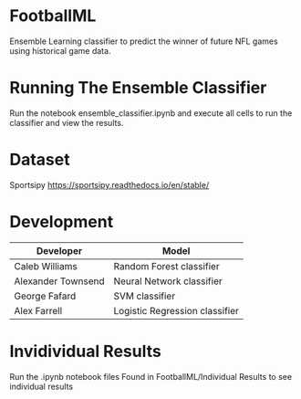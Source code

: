 # FootballML
Ensemble Learning classifier to predict the winner of future NFL games using historical game data.

# Running The Ensemble Classifier
Run the notebook ensemble_classifier.ipynb and execute all cells to run the classifier and view the results.

# Dataset
Sportsipy https://sportsipy.readthedocs.io/en/stable/

# Development
| Developer          | Model                          |
|--------------------|--------------------------------|
| Caleb Williams     | Random Forest classifier       |
| Alexander Townsend | Neural Network classifier      |
| George Fafard      | SVM classifier                 |
| Alex Farrell       | Logistic Regression classifier |

# Invidividual Results
Run the .ipynb notebook files Found in FootballML/Individual Results to see individual results
